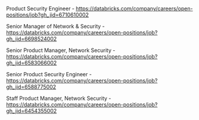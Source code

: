 Product Security Engineer  - https://databricks.com/company/careers/open-positions/job?gh_jid=6710610002

Senior Manager of Network & Security - https://databricks.com/company/careers/open-positions/job?gh_jid=6698524002

Senior Product Manager, Network Security - https://databricks.com/company/careers/open-positions/job?gh_jid=6583066002

Senior Product Security Engineer - https://databricks.com/company/careers/open-positions/job?gh_jid=6588775002

Staff Product Manager, Network Security - https://databricks.com/company/careers/open-positions/job?gh_jid=6454355002

